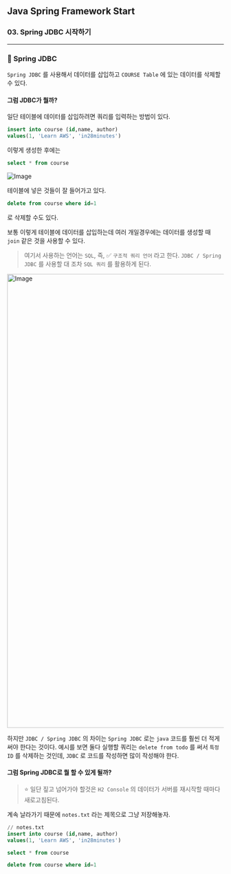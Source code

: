 ## Java Spring Framework Start

### 03. Spring JDBC 시작하기

---

### 📌 Spring JDBC

`Spring JDBC` 를 사용해서 데이터를 삽입하고 `COURSE Table` 에 있는 데이터를 삭제할 수 있다.

#### 그럼 JDBC가 뭘까?

일단 테이블에 데이터를 삽입하려면 쿼리를 입력하는 방법이 있다.

```sql
insert into course (id,name, author)
values(1, 'Learn AWS', 'in28minutes')
```

이렇게 생성한 후에는

```sql
select * from course
```

![Image](https://github.com/user-attachments/assets/1154b94d-eaac-4549-b22a-128d8ff5f573)

테이블에 넣은 것들이 잘 들어가고 있다.

```sql
delete from course where id=1
```

로 삭제할 수도 있다.

보통 이렇게 테이블에 데이터를 삽입하는데 여러 개일경우에는 데이터를 생성할 때 `join` 같은 것을 사용할 수 있다.

> 여기서 사용하는 언어는 `SQL`, 즉, ✅ `구조적 쿼리 언어` 라고 한다. `JDBC / Spring JDBC` 를 사용할 대 조차 `SQL 쿼리` 를 활용하게 된다.

<img width="1056" alt="Image" src="https://github.com/user-attachments/assets/810fe0f8-b618-4599-8a37-f54cfd6d6ac1" />

하지만 `JDBC / Spring JDBC` 의 차이는 `Spring JDBC` 로는 `java` 코드를 훨씬 더 적게 써야 한다는 것이다. 예시를 보면 둘다 실행할 쿼리는 `delete from todo` 를 써서 `특정 ID` 를 삭제하는 것인데, `JDBC` 로 코드를 작성하면 많이 작성해야 한다.

#### 그럼 Spring JDBC로 뭘 할 수 있게 될까?

> ⭐️ 일단 짚고 넘어가야 할것은 `H2 Console` 의 데이터가 서버를 재시작할 때마다 새로고침된다.

계속 날라가기 때문에 `notes.txt` 라는 제목으로 그냥 저장해놓자.

```sql
// notes.txt
insert into course (id,name, author)
values(1, 'Learn AWS', 'in28minutes')

select * from course

delete from course where id=1
```
